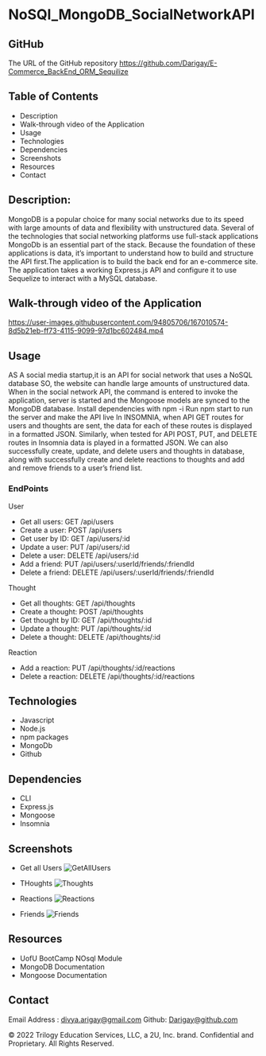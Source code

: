 # NoSQl_MongoDB_SocialNetworkAPI

## GitHub 
The URL of the GitHub repository
https://github.com/Darigay/E-Commerce_BackEnd_ORM_Sequilize

## Table of Contents
- Description
- Walk-through video of the Application
- Usage
- Technologies
- Dependencies
- Screenshots
- Resources
- Contact

## Description:
MongoDB is a popular choice for many social networks due to its speed with large amounts of data and flexibility with unstructured data.   Several of the technologies that social networking platforms use full-stack applications MongoDb is an essential part of the stack. 
Because the foundation of these applications is data, it’s important to understand how to build and structure the API first.The application is to build the back end for an e-commerce site. The application takes a working Express.js API and configure it to use Sequelize to interact with a MySQL database.

## Walk-through video of the Application 

https://user-images.githubusercontent.com/94805706/167010574-8d5b21eb-ff73-4115-9099-97d1bc602484.mp4

## Usage
AS A social media startup,it is an API for social network that uses a NoSQL database
SO, the website can handle large amounts of unstructured data.
When in the social network API, the command is entered to invoke the application, server is started and the Mongoose models are synced to the MongoDB database.
Install dependencies with npm -i
Run npm start to run the server and make the API live
In INSOMNIA, when API GET routes for users and thoughts are sent, the data for each of these routes is displayed in a formatted JSON.
Similarly, when tested for API POST, PUT, and DELETE routes in Insomnia data is played in a formatted JSON.
We can also successfully create, update, and delete users and thoughts in database, along with successfully create and delete reactions to thoughts and add and remove friends to a user’s friend list.
### EndPoints
User
- Get all users: GET /api/users
- Create a user: POST /api/users
- Get user by ID: GET /api/users/:id
- Update a user: PUT /api/users/:id
- Delete a user: DELETE /api/users/:id
- Add a friend: PUT /api/users/:userId/friends/:friendId
- Delete a friend: DELETE /api/users/:userId/friends/:friendId

Thought
- Get all thoughts: GET /api/thoughts
- Create a thought: POST /api/thoughts
- Get thought by ID: GET /api/thoughts/:id
- Update a thought: PUT /api/thoughts/:id
- Delete a thought: DELETE /api/thoughts/:id

Reaction
- Add a reaction: PUT /api/thoughts/:id/reactions
- Delete a reaction: DELETE /api/thoughts/:id/reactions


## Technologies
- Javascript
- Node.js
- npm packages
- MongoDb
- Github

## Dependencies
- CLI
- Express.js
- Mongoose
- Insomnia


## Screenshots
- Get all Users
 ![GetAllUsers](https://user-images.githubusercontent.com/94805706/166989891-f4659d73-443a-4dde-ae1e-1dc708d7e547.png)

- THoughts
![Thoughts](https://user-images.githubusercontent.com/94805706/166989956-7ef9f20d-7742-4291-8255-48c9e63647f2.png)

- Reactions
 ![Reactions](https://user-images.githubusercontent.com/94805706/166990108-41569f70-3fb3-4f28-95a5-cc04087ae274.png)

- Friends
 ![Friends](https://user-images.githubusercontent.com/94805706/166990179-8acdbe6f-7b35-459b-adbd-64cbeb274143.png)


## Resources
- UofU BootCamp NOsql Module
- MongoDB Documentation
- Mongoose Documentation

## Contact
Email Address : divya.arigay@gmail.com 
Github: Darigay@github.com


© 2022 Trilogy Education Services, LLC, a 2U, Inc. brand. Confidential and Proprietary. All Rights Reserved.

